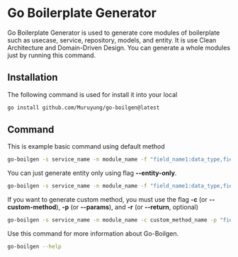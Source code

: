 # Go Boilerplate Generator

Go Boilerplate Generator is used to generate core modules of boilerplate such as usecase, service, repository, models, and entity.
It is use Clean Architecture and Domain-Driven Design.
You can generate a whole modules just by running this command.

## Installation

The following command is used for install it into your local

```sh
go install github.com/Muruyung/go-boilgen@latest
```

## Command

This is example basic command using default method

```bash
go-boilgen -s service_name -n module_name -f "field_name1:data_type,field_name2:data_type" -m "method1,method2"
```

You can just generate entity only using flag **--entity-only**.

```bash
go-boilgen -s service_name -n module_name -f "field_name1:data_type,field_name2:data_type" --entity-only
```

If you want to generate custom method, you must use the flag **-c** (or **--custom-method**), **-p** (or **--params**), and **-r** (or **--return**, optional)

```bash
go-boilgen -s service_name -n module_name -c custom_method_name -p "field_name1:data_type,field_name2:data_type" -r "field_name1:data_type,field_name2:data_type"
```

Use this command for more information about Go-Boilgen.

```bash
go-boilgen --help
```

